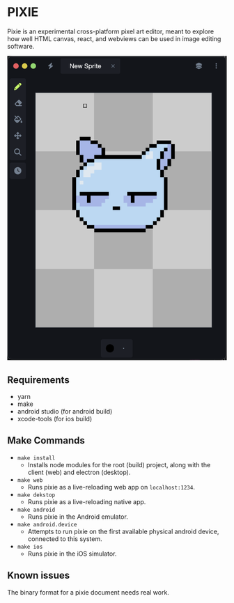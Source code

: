 # PIXIE
Pixie is an experimental cross-platform pixel art editor, meant to explore how well HTML canvas, react, and webviews can be used in image editing software.

![Screenshot](imgs/screen-draw.png)

## Requirements
- yarn
- make
- android studio (for android build)
- xcode-tools (for ios build)

## Make Commands
- `make install`
    - Installs node modules for the root (build) project, along with the client (web) and electron (desktop).
- `make web`
    - Runs pixie as a live-reloading web app on `localhost:1234`.
- `make dekstop`
    - Runs pixie as a live-reloading native app.
- `make android`
    - Runs pixie in the Android emulator.
- `make android.device`
    - Attempts to run pixie on the first available physical android device, connected to this system.
- `make ios`
    - Runs pixie in the iOS simulator.

## Known issues
The binary format for a pixie document needs real work.
